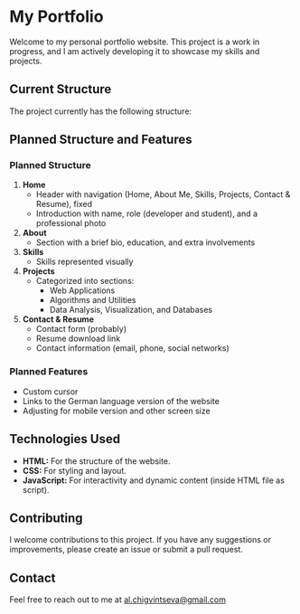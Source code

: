 # My Portfolio

Welcome to my personal portfolio website. This project is a work in progress, and I am actively developing it to showcase my skills and projects.

## Current Structure

The project currently has the following structure:

## Planned Structure and Features

### Planned Structure

1. **Home**
    - Header with navigation (Home, About Me, Skills, Projects, Contact & Resume), fixed
    - Introduction with name, role (developer and student), and a professional photo
2. **About**
    - Section with a brief bio, education, and extra involvements
3. **Skills**
    - Skills represented visually 
4. **Projects**
    - Categorized into sections:
        - Web Applications
        - Algorithms and Utilities
        - Data Analysis, Visualization, and Databases 
5. **Contact & Resume**
    - Contact form (probably)
    - Resume download link
    - Contact information (email, phone, social networks)

### Planned Features

- Custom cursor
- Links to the German language version of the website
- Adjusting for mobile version and other screen size

## Technologies Used

- **HTML:** For the structure of the website.
- **CSS:** For styling and layout.
- **JavaScript:** For interactivity and dynamic content (inside HTML file as script).

## Contributing

I welcome contributions to this project. If you have any suggestions or improvements, please create an issue or submit a pull request.

## Contact

Feel free to reach out to me at al.chigvintseva@gmail.com
